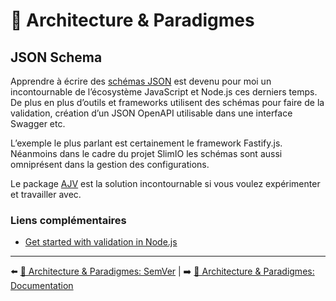 # 🌇 Architecture & Paradigmes

## JSON Schema
Apprendre à écrire des [schémas JSON](https://json-schema.org/) est devenu pour moi un incontournable de l’écosystème JavaScript et Node.js ces derniers temps. De plus en plus d’outils et frameworks utilisent des schémas pour faire de la validation, création d’un JSON OpenAPI utilisable dans une interface Swagger etc.

L’exemple le plus parlant est certainement le framework Fastify.js. Néanmoins dans le cadre du projet SlimIO les schémas sont aussi omniprésent dans la gestion des configurations.

Le package [AJV](https://ajv.js.org/) est la solution incontournable si vous voulez expérimenter et travailler avec.

### Liens complémentaires

- [Get started with validation in Node.js](https://simonplend.com/get-started-with-validation-in-node-js/)

---

⬅️ [🌇 Architecture & Paradigmes: SemVer](./semver.md) |
➡️ [🌇 Architecture & Paradigmes: Documentation](./documentation.md)
